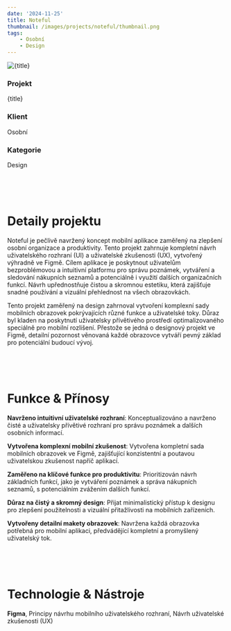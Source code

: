 ```yaml
---
date: '2024-11-25'
title: Noteful
thumbnail: /images/projects/noteful/thumbnail.png
tags:
    - Osobní
    - Design
---
```


<img src="/images/projects/noteful/thumbnail.png" alt={title} class="w-full h-80 object-cover mb-4 rounded-lg" />

<div class="bg-neutral-900 flex flex-wrap gap-y-8 gap-x-20 justify-between px-8 py-6 rounded-lg xs:px-24">
    <div>
        <h3 class="!m-0 !mb-1 !font-semibold">Projekt</h3>
        <p class="!m-0">{title}</p>
    </div>
    <div>
        <h3 class="!m-0 !mb-1 !font-semibold">Klient</h3>
        <p class="!m-0">Osobní</p>
    </div>
    <div>
        <h3 class="!m-0 !mb-1 !font-semibold">Kategorie</h3>
        <p class="!m-0">Design</p>
    </div>
</div>

<br />
<br />
<br />

# Detaily projektu

Noteful je pečlivě navržený koncept mobilní aplikace zaměřený na zlepšení osobní organizace a produktivity. Tento projekt zahrnuje kompletní návrh uživatelského rozhraní (UI) a uživatelské zkušenosti (UX), vytvořený výhradně ve Figmě. Cílem aplikace je poskytnout uživatelům bezproblémovou a intuitivní platformu pro správu poznámek, vytváření a sledování nákupních seznamů a potenciálně i využití dalších organizačních funkcí. Návrh upřednostňuje čistou a skromnou estetiku, která zajišťuje snadné používání a vizuální přehlednost na všech obrazovkách.

Tento projekt zaměřený na design zahrnoval vytvoření komplexní sady mobilních obrazovek pokrývajících různé funkce a uživatelské toky. Důraz byl kladen na poskytnutí uživatelsky přívětivého prostředí optimalizovaného speciálně pro mobilní rozlišení. Přestože se jedná o designový projekt ve Figmě, detailní pozornost věnovaná každé obrazovce vytváří pevný základ pro potenciální budoucí vývoj.

<br />
<br />
<br />

# Funkce & Přínosy

**Navrženo intuitivní uživatelské rozhraní**: Konceptualizováno a navrženo čisté a uživatelsky přívětivé rozhraní pro správu poznámek a dalších osobních informací.

**Vytvořena komplexní mobilní zkušenost**: Vytvořena kompletní sada mobilních obrazovek ve Figmě, zajišťující konzistentní a poutavou uživatelskou zkušenost napříč aplikací.

**Zaměřeno na klíčové funkce pro produktivitu**: Prioritizován návrh základních funkcí, jako je vytváření poznámek a správa nákupních seznamů, s potenciálním zvážením dalších funkcí.

**Důraz na čistý a skromný design**: Přijat minimalistický přístup k designu pro zlepšení použitelnosti a vizuální přitažlivosti na mobilních zařízeních.

**Vytvořeny detailní makety obrazovek**: Navržena každá obrazovka potřebná pro mobilní aplikaci, předvádějící kompletní a promyšlený uživatelský tok.

<br />
<br />
<br />

# Technologie & Nástroje

**Figma**, Principy návrhu mobilního uživatelského rozhraní, Návrh uživatelské zkušenosti (UX)
